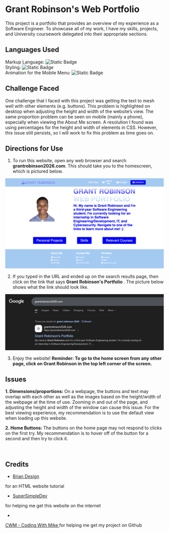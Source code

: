 # Grant Robinson's Web Portfolio
This project is a portfolio that provides an overview of my experience as a Software Engineer. 
To showcase all of my work, I have my skills, projects, and University coursework delegated into
their appropriate sections.
## Languages Used
Markup Language: <img alt="Static Badge" src="https://img.shields.io/badge/HTML-orange"> 
<br>
Styling: <img alt="Static Badge" src="https://img.shields.io/badge/CSS-blue"> 
<br>
Animation for the Mobile Menu: <img alt="Static Badge" src="https://img.shields.io/badge/JavaScript-yellow">
<br>
## Challenge Faced

One challenge that I faced with this project was getting the text to mesh well with other elements (e.g. buttons). This problem is highlighted on desktop when adjusting the height and width of the website’s view. The same proportion problem can be seen on mobile (mainly a phone), especially when viewing the About Me screen. A resolution I found was using percentages for the height and width of elements in CSS. However, this issue still persists, so I will work to fix this problem as time goes on. 
<br>

## Directions for Use

1. To run this website, open any web browser and search <b>grantrobinson2026.com</b>. This should take you to the homescreen, which is pictured below.

<img src="images/portfolioPic.png" alt="Homescreen Picture">

2. If you typed in the URL and ended up on the search results page, then click on the link that says <b> Grant Robinson's Portfolio </b>. The picture below shows what the link should look like.

<img src="images/SearchBar.png" alt="Search Result Picture">
<br>

3. Enjoy the website! <b> Reminder: To go to the home screen from any other page, click on Grant Robinson in the top left corner of the screen. </b>

## Issues

<b> 1. Dimensions/proportions: </b> On a webpage, the buttons and text may overlap with each other as well as the images based on the height/width of the webpage at the time of use. Zooming in and out of the page, and adjusting the height and width of the window can cause this issue. For the best viewing experience, my recommendation is to use the default view when loading up this website.
<br>

<b> 2. Home Buttons: </b> The buttons on the home page may not respond to clicks on the first try. My recommendation is to hover off of the button for a second and then try to click it.

<br>

## Credits

- <a href="https://youtu.be/FazgJVnrVuI?si=KZ6NhcFTK0Y-JomD" target="_blank" rel="noopener noreferrer"> 
    Brian Design 
    </a>
for an HTML website tutorial
- <a href="https://youtu.be/p1QU3kLFPdg?si=00TxZshK-RGiIpdv" target="_blank" rel="noopener noreferrer"> 
    SuperSimpleDev 
    </a>
for helping me get this website on the internet
- <a href="https://youtu.be/qYoc07Da6kg?si=QFYSvdlVFVlTdkmt" target="_blank" rel="noopener noreferrer"> 
CWM - Coding With Mike 
    </a>
for helping me get my project on Github